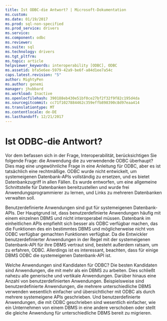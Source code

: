 ```yaml
---
title: Ist ODBC-die Antwort? | Microsoft-Dokumentation
ms.custom: 
ms.date: 01/19/2017
ms.prod: sql-non-specified
ms.prod_service: drivers
ms.service: 
ms.component: odbc
ms.reviewer: 
ms.suite: sql
ms.technology: drivers
ms.tgt_pltfrm: 
ms.topic: article
helpviewer_keywords: interoperability [ODBC], ODBC
ms.assetid: bfa5e6ee-5979-42a9-be6f-a84d1ee7a54c
caps.latest.revision: "5"
author: MightyPen
ms.author: genemi
manager: jhubbard
ms.workload: Inactive
ms.openlocfilehash: 390188eb430e51bf0ce27bf2f32f9f82c195d4da
ms.sourcegitcommit: cc71f1027884462c359effb898390c8d97eaa414
ms.translationtype: MT
ms.contentlocale: de-DE
ms.lasthandoff: 12/21/2017
---
```

# <a name="is-odbc-the-answer"></a>Ist ODBC-die Antwort?
Vor dem befassen sich in der Frage, Interoperabilität, berücksichtigen Sie folgende Frage: die Anwendung die zu verwendende ODBC überhaupt? Dies mag eine ungewöhnliche Frage in eine Anleitung für ODBC, aber es ist tatsächlich eine rechtmäßige. ODBC wurde nicht entwickelt, um systemeigenen Datenbank-APIs vollständig zu ersetzen, und es bietet Datenbankzugriff in allen Fällen. Es wurde entworfen, um eine allgemeine Schnittstelle für Datenbanken bereitzustellen und wurde frei Anwendungsprogrammierer zu lernen, und Links zu mehreren Datenbanken verwalten soll.  
  
 Benutzerdefinierte Anwendungen sind gut für systemeigenen Datenbank-APIs. Der Hauptgrund ist, dass benutzerdefinierte Anwendungen häufig mit einem einzelnen DBMS und nicht interoperabel müssen. Datenbank im einheitlichen APIs empfiehlt sich besser als ODBC verfügbar machen, das die Funktionen des ein bestimmtes DBMS und möglicherweise nicht von ODBC verfügbar gemachten Funktionen verfügbar. Da die Entwickler benutzerdefinierter Anwendungen in der Regel mit der systemeigenen Datenbank-API für ihre DBMS vertraut sind, besteht außerdem ratsam, um zu erfahren, ODBC. Allerdings ist es interessant, beachten, dass für einige DBMS ODBC die systemeigenen Datenbank-API ist.  
  
 Welche Anwendungen sind Kandidaten für ODBC? Die besten Kandidaten sind Anwendungen, die mit mehr als ein DBMS zu arbeiten. Dies schließt nahezu alle generische und vertikale Anwendungen. Darüber hinaus eine Anzahl von benutzerdefinierten Anwendungen. Beispielsweise sind benutzerdefinierte Anwendungen, die mehrere unterschiedliche DBMS verwenden wesentlich einfacher und übersichtlicher mit ODBC als durch mehrere systemeigene APIs geschrieben. Und benutzerdefinierte Anwendungen, die mit ODBC geschrieben sind wesentlich einfacher, wie ein Unternehmen von einem DBMS in eine andere verschoben oder stellt die gleiche Anwendung für unterschiedliche DBMS bereit zu migrieren.
